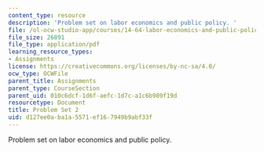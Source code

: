 ```yaml
---
content_type: resource
description: 'Problem set on labor economics and public policy. '
file: /ol-ocw-studio-app/courses/14-64-labor-economics-and-public-policy-fall-2009/d127ee0aba1a5571ef167949b9abf33f_MIT14_64F09_ps2.pdf
file_size: 26891
file_type: application/pdf
learning_resource_types:
- Assignments
license: https://creativecommons.org/licenses/by-nc-sa/4.0/
ocw_type: OCWFile
parent_title: Assignments
parent_type: CourseSection
parent_uid: 010c6dcf-1d6f-aefc-1d7c-a1c6b989f19d
resourcetype: Document
title: Problem Set 2
uid: d127ee0a-ba1a-5571-ef16-7949b9abf33f
---
```

Problem set on labor economics and public policy. 